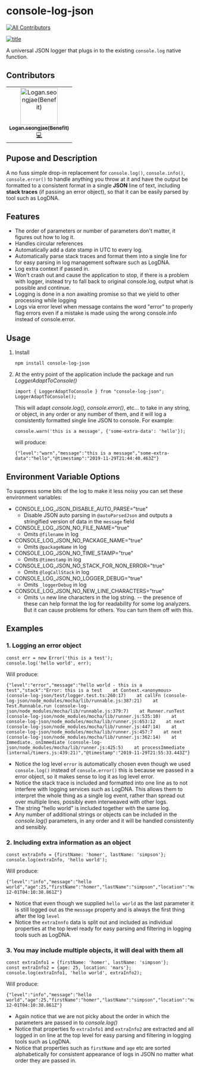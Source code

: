 # console-log-json
<!-- markdownlint-disable -->
<!--suppress HtmlDeprecatedAttribute -->
<!-- ALL-CONTRIBUTORS-BADGE:START - Do not remove or modify this section -->
[![All Contributors](https://img.shields.io/badge/all_contributors-1-orange.svg?style=flat-square)](#contributors-)
<!-- ALL-CONTRIBUTORS-BADGE:END -->

<a href="https://www.npmjs.com/package/console-log-json">![title](docs/images/console-log-json-image.png)</a>

A universal JSON logger that plugs in to the existing `console.log` native function.

## Contributors

<!-- ALL-CONTRIBUTORS-LIST:START - Do not remove or modify this section -->
<!-- prettier-ignore-start -->
<table>
  <tbody>
    <tr>
      <td align="center"><a href="https://github.com/Logan-seongjae"><img src="https://avatars.githubusercontent.com/u/105279900?v=4?s=100" width="100px;" alt="Logan.seongjae(Benefit)"/><br /><sub><b>Logan.seongjae(Benefit)</b></sub></a><br /><a href="https://github.com/hiro5id/console-log-json/commits?author=Logan-seongjae" title="Code">💻</a></td>
    </tr>
  </tbody>
</table>

<!-- prettier-ignore-end -->

<!-- ALL-CONTRIBUTORS-LIST:END -->
<!-- prettier-ignore-start -->

<!-- prettier-ignore-end -->

<!-- ALL-CONTRIBUTORS-LIST:END -->

<!-- markdownlint-restore -->
## Pupose and Description

A no fuss simple drop-in replacement for `console.log()`, `console.info()`, 
`console.error()` to handle anything you throw at it and have the 
output be formatted to a consistent format in a single **JSON** line of text, including **stack traces** (if passing an error object), 
so that it can be easily parsed by tool such as LogDNA.

## Features

- The order of parameters or number of parameters don't matter, it figures out how to log it.
- Handles circular references
- Automatically add a date stamp in UTC to every log.
- Automatically parse stack traces and format them into a single line for for easy parsing in log management software such as LogDNA.
- Log extra context if passed in.
- Won't crash out and cause the application to stop, if there is a problem with logger, instead try to fall back to original console.log, output what is possible and continue. 
- Logging is done in a non awaiting promise so that we yield to other processing while logging
- Logs via error level when message contains the word "error" to properly flag errors even if a mistake is made using the wrong console.info instead of console.error.

## Usage

1. Install
   
   ```
   npm install console-log-json
   ```
2. At the entry point of the application include the package and run *LoggerAdaptToConsole()*
   
   ```
   import { LoggerAdaptToConsole } from "console-log-json";
   LoggerAdaptToConsole();
   ```
   
    This will adapt *console.log()*, *console.error()*, etc... to take in any string, or object, in any order or any number of them, and it will log a consistently formatted single line JSON to console.
    For example:
   
   ```
   console.warn('this is a message', {'some-extra-data': 'hello'});
   ```
   
    will produce:
   
   ```
   {"level":"warn","message":"this is a message","some-extra-data":"hello","@timestamp":"2019-11-29T21:44:40.463Z"}
   ```

## Environment Variable Options

To suppress some bits of the log to make it less noisy you can set these environment variables:

* CONSOLE_LOG_JSON_DISABLE_AUTO_PARSE="true"
  * Disable JSON auto parsing in `@autoParsedJson` and outputs a stringified version of data in the `message` field
* CONSOLE_LOG_JSON_NO_FILE_NAME="true"
  * Omits `@filename` in log
* CONSOLE_LOG_JSON_NO_PACKAGE_NAME="true"
  * Omits `@packageName` in log
* CONSOLE_LOG_JSON_NO_TIME_STAMP="true"
  * Omits `@timestamp` in log
* CONSOLE_LOG_JSON_NO_STACK_FOR_NON_ERROR="true"
  * Omits `@logCallStack` in log
* CONSOLE_LOG_JSON_NO_LOGGER_DEBUG="true"
  * Omits `_loggerDebug` in log
* CONSOLE_LOG_JSON_NO_NEW_LINE_CHARACTERS="true"
  * Omits `\n` new line characters in the log string.  -- the presence of these can help format the log for readability for some log analyzers.  But it can cause problems for others.  You can turn them off with this.

## Examples

### 1. Logging an error object

```
const err = new Error('this is a test');
console.log('hello world', err);
```

   Will produce:

```
{"level":"error","message":"hello world - this is a test","stack":"Error: this is a test    at Context.<anonymous> (console-log-json/test/logger.test.ts:260:17)    at callFn (console-log-json/node_modules/mocha/lib/runnable.js:387:21)    at Test.Runnable.run (console-log-json/node_modules/mocha/lib/runnable.js:379:7)    at Runner.runTest (console-log-json/node_modules/mocha/lib/runner.js:535:10)    at console-log-json/node_modules/mocha/lib/runner.js:653:12    at next (console-log-json/node_modules/mocha/lib/runner.js:447:14)    at console-log-json/node_modules/mocha/lib/runner.js:457:7    at next (console-log-json/node_modules/mocha/lib/runner.js:362:14)    at Immediate._onImmediate (console-log-json/node_modules/mocha/lib/runner.js:425:5)    at processImmediate (internal/timers.js:439:21)","@timestamp":"2019-11-29T21:55:33.443Z"}
```

- Notice the log level `error` is automatically chosen even though we used `console.log()` instead of `console.error()` this is because we passed in a error object, so it makes sense to log it as log level error.
- Notice the stack trace is included and formatted into one line as to not interfere with logging services such as LogDNA.  This allows them to interpret the whole thing as a single log event, rather than spread out over multiple lines, possibly even interweaved with other logs.
- The string "hello world" is included together with the same log.
- Any number of additional strings or objects can be included in the *console.log()* parameters, in any order and it will be handled consistently and sensibly.

### 2. Including extra information as an object

```
const extraInfo = {firstName: 'homer', lastName: 'simpson'};
console.log(extraInfo, 'hello world');
```

   Will produce:

```
{"level":"info","message":"hello world","age":25,"firstName":"homer","lastName":"simpson","location":"mars","@timestamp":"2019-12-01T04:10:38.861Z"}
```

- Notice that even though we supplied `hello world` as the last parameter it is still logged out as the `message` property and is always the first thing after the log `level`
- Notice the `extraInnfo` data is split out and included as individual properties at the top level ready for easy parsing and filtering in logging tools such as LogDNA.

### 3. You may include multiple objects, it will deal with them all

```
const extraInfo1 = {firstName: 'homer', lastName: 'simpson'};
const extraInfo2 = {age: 25, location: 'mars'};
console.log(extraInfo1, 'hello world', extraInfo2);
```

   Will produce:

```
{"level":"info","message":"hello world","age":25,"firstName":"homer","lastName":"simpson","location":"mars","@timestamp":"2019-12-01T04:10:38.861Z"}
```

- Again notice that we are not picky about the order in which the parameters are passed in to *console.log()*
- Notice that properties fo `extraInfo1` and `extraInfo2` are extracted and all logged in on line at the top level for easy parsing and filtering in logging tools such as LogDNA.
- Notice that properties such as `firstName` and `age` etc are sorted alphabetically for consistent appearance of logs in JSON no matter what order they are passed in.
